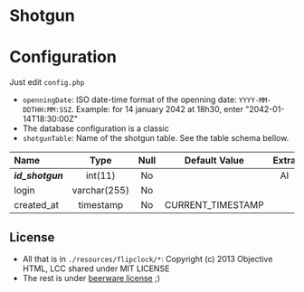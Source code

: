 # Shotgun

# Configuration
Just edit `config.php`
- `openningDate`: ISO date-time format of the openning date: `YYYY-MM-DDTHH:MM:SSZ`. Example: for 14 january 2042 at 18h30, enter "2042-01-14T18:30:00Z"
- The database configuration is a classic
- `shotgunTable`: Name of the shotgun table. See the table schema bellow.

|  Name             | Type         | Null | Default Value      | Extra |
| :---------------- | :----------: | :--: | :----------------: | :---: |
| ***id\_shotgun*** |   int(11)    | No   |                    | AI    |
| login             | varchar(255) | No   |                    |       |
| created\_at       |  timestamp   | No   | CURRENT\_TIMESTAMP |       |

## License
- All that is in `./resources/flipclock/*`: Copyright (c) 2013 Objective HTML, LCC shared under MIT LICENSE
- The rest is under [beerware license](https://en.wikipedia.org/wiki/Beerware) ;) 